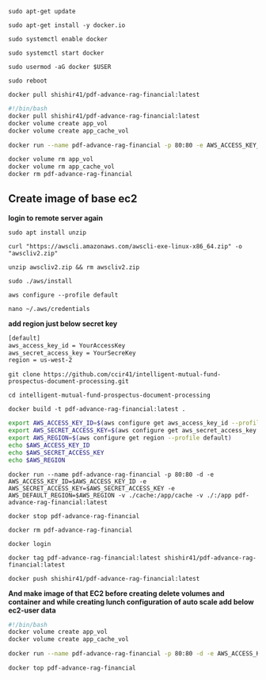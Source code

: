 `sudo apt-get update`

`sudo apt-get install -y docker.io`

`sudo systemctl enable docker`

`sudo systemctl start docker`

`sudo usermod -aG docker $USER`

`sudo reboot`

`docker pull shishir41/pdf-advance-rag-financial:latest`

```bash
#!/bin/bash
docker pull shishir41/pdf-advance-rag-financial:latest
docker volume create app_vol
docker volume create app_cache_vol

docker run --name pdf-advance-rag-financial -p 80:80 -e AWS_ACCESS_KEY_ID=YourAccessKey -e AWS_SECRET_ACCESS_KEY=YourSecretKey -e AWS_DEFAULT_REGION=YourAwsRegion -v app_vol:/app/cache -v app_cache_vol:/app shishir41/pdf-advance-rag-financial:latest

docker volume rm app_vol
docker volume rm app_cache_vol
docker rm pdf-advance-rag-financial
```

## Create image of base ec2


**login to remote server again**

`sudo apt install unzip`

`curl "https://awscli.amazonaws.com/awscli-exe-linux-x86_64.zip" -o "awscliv2.zip"`

`unzip awscliv2.zip && rm awscliv2.zip`

`sudo ./aws/install`

`aws configure --profile default`

`nano ~/.aws/credentials`

**add region just below secret key**

```bash
[default]
aws_access_key_id = YourAccessKey
aws_secret_access_key = YourSecreKey
region = us-west-2
```

`git clone https://github.com/ccir41/intelligent-mutual-fund-prospectus-document-processing.git`

`cd intelligent-mutual-fund-prospectus-document-processing`

`docker build -t pdf-advance-rag-financial:latest .`

```bash
export AWS_ACCESS_KEY_ID=$(aws configure get aws_access_key_id --profile default)
export AWS_SECRET_ACCESS_KEY=$(aws configure get aws_secret_access_key --profile default)
export AWS_REGION=$(aws configure get region --profile default)
echo $AWS_ACCESS_KEY_ID
echo $AWS_SECRET_ACCESS_KEY
echo $AWS_REGION
```

`docker run --name pdf-advance-rag-financial -p 80:80 -d -e AWS_ACCESS_KEY_ID=$AWS_ACCESS_KEY_ID -e AWS_SECRET_ACCESS_KEY=$AWS_SECRET_ACCESS_KEY -e AWS_DEFAULT_REGION=$AWS_REGION -v ./cache:/app/cache -v ./:/app pdf-advance-rag-financial:latest`

`docker stop pdf-advance-rag-financial`

`docker rm pdf-advance-rag-financial`

`docker login`

`docker tag pdf-advance-rag-financial:latest shishir41/pdf-advance-rag-financial:latest`

`docker push shishir41/pdf-advance-rag-financial:latest`


**And make image of that EC2 before creating delete volumes and container and while creating lunch configuration of auto scale add below ec2-user data**

```bash
#!/bin/bash
docker volume create app_vol
docker volume create app_cache_vol

docker run --name pdf-advance-rag-financial -p 80:80 -d -e AWS_ACCESS_KEY_ID=YourAccessKey -e AWS_SECRET_ACCESS_KEY=YourSecretKey -e AWS_DEFAULT_REGION=YourAwsRegion -v app_vol:/app/cache -v app_cache_vol:/app shishir41/pdf-advance-rag-financial:latest
```

`docker top pdf-advance-rag-financial`